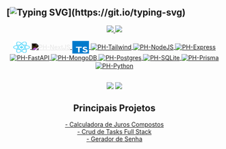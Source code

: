 ## [![Typing SVG](https://readme-typing-svg.herokuapp.com/?color=628FDB&size=35&center=true&vCenter=true&width=1000&lines=Olá,+meu+nome+é+Paulo+Henrique;Tenho+25+anos;Sou+desenvolvedor+Full+Stack;Apaixonado+por+tecnologia+e+inovação;Bem-vindo+ao+meu+GitHub!)](https://git.io/typing-svg)


<div align="center">
  <a href="https://github.com/Paulo-Henrique21">
  <img height="180em" src="https://github-readme-stats.vercel.app/api?username=Paulo-Henrique21&show_icons=true&theme=tokyonight&include_all_commits=true&count_private=true"/>
  <img height="180em" src="https://github-readme-stats.vercel.app/api/top-langs/?username=Paulo-Henrique21&layout=compact&langs_count=7&theme=tokyonight"/>
</div>
<div align="center"><br>

  <!-- Frontend -->
  <img align="center" alt="PH-React" height="30" width="40" src="https://raw.githubusercontent.com/devicons/devicon/master/icons/react/react-original.svg">
  <img align="center" alt="PH-NextJS" height="30" width="40"
       src="https://cdn.jsdelivr.net/gh/devicons/devicon/icons/nextjs/nextjs-original.svg"
       style="filter: invert(100%);" />
  <img align="center" alt="PH-Ts" height="30" width="40" src="https://raw.githubusercontent.com/devicons/devicon/master/icons/typescript/typescript-plain.svg">
  <img align="center" alt="PH-Tailwind" height="30" width="40" src="https://www.vectorlogo.zone/logos/tailwindcss/tailwindcss-icon.svg" />

  <!-- Backend -->
  <img align="center" alt="PH-NodeJS" height="30" width="40" src="https://cdn.jsdelivr.net/gh/devicons/devicon/icons/nodejs/nodejs-original.svg" />
  <img align="center" alt="PH-Express" height="30" width="40" src="https://cdn.jsdelivr.net/gh/devicons/devicon/icons/express/express-original.svg" />
  <img align="center" alt="PH-FastAPI" height="30" width="40" src="https://cdn.jsdelivr.net/gh/devicons/devicon/icons/fastapi/fastapi-original.svg" />

  <!-- Databases -->
  <img align="center" alt="PH-MongoDB" height="30" width="40" src="https://cdn.jsdelivr.net/gh/devicons/devicon/icons/mongodb/mongodb-original.svg" />
  <img align="center" alt="PH-Postgres" height="30" width="40" src="https://cdn.jsdelivr.net/gh/devicons/devicon/icons/postgresql/postgresql-original.svg" />
  <img align="center" alt="PH-SQLite" height="30" width="40" src="https://cdn.jsdelivr.net/gh/devicons/devicon/icons/sqlite/sqlite-original.svg" />

  <!-- Outros -->
  <img align="center" alt="PH-Prisma" height="30" width="40" src="https://cdn.jsdelivr.net/gh/devicons/devicon/icons/prisma/prisma-original.svg" />
  <img align="center" alt="PH-Python" height="30" width="40" src="https://cdn.jsdelivr.net/gh/devicons/devicon/icons/python/python-original.svg" />
</div>


  
  ##
 
<div align="center"> 
  <a href = "mailto:ph.santc2@gmail.com"><img src="https://img.shields.io/badge/-Gmail-%23333?style=for-the-badge&logo=gmail&logoColor=white" target="_blank"></a>
  <a href="https://www.linkedin.com/in/paulo-henrique-souza-dev/" target="_blank"><img src="https://img.shields.io/badge/-LinkedIn-%230077B5?style=for-the-badge&logo=linkedin&logoColor=white" target="_blank"></a> 
</div>

<h2 align="center">Principais Projetos</h2>

<div align="center">
<a href="https://calculadora-juros-compostos-seven.vercel.app/" target="_blank">- Calculadora de Juros Compostos</a> 
</div>
<div align="center">
<a href="https://task-ui.onrender.com/" target="_blank">- Crud de Tasks Full Stack</a> 
</div>
<div align="center">
<a href="https://geradordesenhaphdev.netlify.app/" target="_blank">- Gerador de Senha</a> 
</div>

